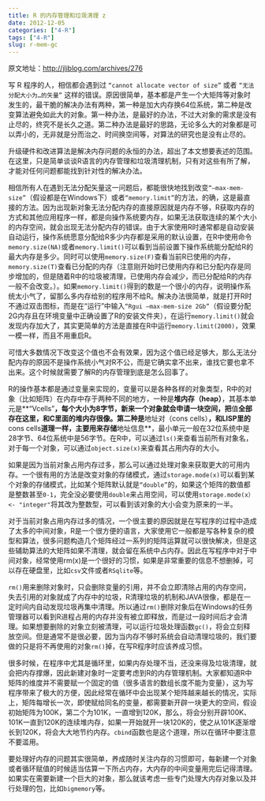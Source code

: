 ```yaml
---
title: R 的内存管理和垃圾清理 z
date: 2012-12-05
categories: ["4-R"]
tags: ["4-R"]
slug: r-mem-gc
---
```


原文地址：<http://jliblog.com/archives/276>

写 R 程序的人，相信都会遇到过 `“cannot allocate vector of size”` 或者 `“无法分配大小为…的矢量”` 这样的错误。原因很简单，基本都是产生一个大矩阵等对象时发生的，最干脆的解决办法有两种，第一种是加大内存换64位系统，第二种是改变算法避免如此大的对象。第一种办法，是最好的办法，不过大对象的需求是没有止尽的，终究不是长久之道。第二种办法是最好的思路，无论多么大的对象都是可以弄小的，无非就是分而治之、时间换空间等，对算法的研究也是没有止尽的。

<!-- more -->

升级硬件和改进算法是解决内存问题的永恒的办法，超出了本文想要表述的范围。在这里，只是简单谈谈R语言的内存管理和垃圾清理机制，只有对这些有所了解，才能对任何问题都能找到针对性的解决办法。

相信所有人在遇到无法分配矢量这一问题后，都能很快地找到改变`“–max-mem-size”`（假设都是在Windows下）或者`“memory.limit”`的方法，的确，这是最直接的方法。因为出现新对象无法分配内存的直接原因就是内存不够，R获取内存的方式和其他应用程序一样，都是向操作系统要内存，如果无法获取连续的某个大小的内存空间，就会出现无法分配内存的错误。由于大家使用R时通常都是自动安装自动运行，操作系统愿意分配给R多少内存都是采用的默认设置，在R中使用命令`memory.size(NA)`或者`memory.limit()`可以看到当前设置下操作系统能分配给R的最大内存是多少。同时可以使用`memory.size(F)`查看当前R已使用的内存，`memory.size(T)`查看已分配的内存（注意刚开始时已使用内存和已分配内存是同步增加的，但是随着R中的垃圾被清理，已使用内存会减少，而已分配给R的内存一般不会改变。）。如果`memory.limit()`得到的数是一个很小的内存，说明操作系统太小气了，留那么多内存给别的程序用不给R。解决办法很简单，就是打开R时不通过双击图标，而是在“运行”中输入`“Rgui –max-mem-size 2Gb”`（假设要分配2G内存且在环境变量中正确设置了R的安装文件夹），在运行`memory.limit()`就会发现内存加大了，其实更简单的方法是直接在R中运行`memory.limit(2000)`，效果一模一样，而且不用重启R。

可惜大多数情况下改变这个值也不会有效果，因为这个值已经足够大，那么无法分配内存的原因不是操作系统小气对R不公，而是它确实拿不出来，谁找它要也拿不出来。这个时候就需要了解R的内存管理到底是怎么回事了。

R的操作基本都是通过变量来实现的，变量可以是各种各样的对象类型，R中的对象（比如矩阵）在内存中存于两种不同的地方，一种是**堆内存（heap）**，其基本单元是**“Vcells”**，每个大小为8字节，新来一个对象就会申请一块空间，把**值**全部存在这里，和C里面的堆内存很像。第二种是**地址对（cons cells）**，和LISP里的**cons cells**道理一样，主要用来存储**地址信息**，最小单元一般在32位系统中是28字节、64位系统中是56字节。在R中，可以通过`ls()`来查看当前所有对象名，对于每一个对象，可以通过`object.size(x)`来查看其占用内存的大小。

如果是因为当前对象占用内存过多，那么可以通过处理对象来获取更大的可用内存。一个很有用的方法是改变对象的存储模式，通过`storage.mode(x)`可以看到某个对象的存储模式，比如某个矩阵默认就是`“double”`的，如果这个矩阵的数值都是整数甚至`0-1`，完全没必要使用`double`来占用空间，可以使用`storage.mode(x） <- "integer"`将其改为整数型，可以看到该对象的大小会变为原来的一半。

对于当前对象占用内存过多的情况，一个很主要的原因就是在写程序的过程中造成了太多的中间对象，R是一个很方便的语言，大家使用它一般都是写各种复杂的模型和算法，很多问题构造几个矩阵经过一系列的矩阵运算就可以很快解决，但是这些辅助算法的大矩阵如果不清理，就会留在系统中占内存。因此在写程序中对于中间对象，经常使用rm(x)是一个很好的习惯，如果是非常重要的信息不想删掉，可以存在硬盘里，比如`csv`文件或者`RSqlite`等。

`rm()`用来删除对象时，只会删除变量的引用，并不会立即清除占用的内存空间，失去引用的对象就成了内存中的垃圾，R清理垃圾的机制和JAVA很像，都是在一定时间内自动发现垃圾再集中清理。所以通过`rm()`删除对象后在Windows的任务管理器可以看到R进程占用的内存并没有被立即释放，而是过一段时间后才会清理。如果想要删除的对象立刻被清理，可以运行垃圾处理函数`gc()`，将会立刻释放空间。但是通常不是很必要，因为当内存不够时系统会自动清理垃圾的，我们要做的只是将不再使用的对象`rm()`掉，在写R程序时应该养成习惯。

很多时候，在程序中尤其是循环里，如果内存处理不当，还没来得及垃圾清理，就会把内存撑爆，因此新建对象时一定要考虑到R的内存管理机制。大家都知道R中矩阵的维度并不需要赋一个固定的值（很多语言的数组长度不能为变量），这为写程序带来了极大的方便，因此经常在循环中会出现某个矩阵越来越长的情况，实际上，矩阵每增长一次，即使赋给同名的变量，都需要新开辟一块更大的空间，假设初始矩阵为100K，第二个为101K，一直增到120K，那么，将会分别开辟100K、101K一直到120K的连续堆内存，如果一开始就开一块120K的，使之从101K逐渐增长到120K，将会大大地节约内存。`cbind`函数也是这个道理，所以在循环中要注意不要滥用。

要处理好内存的问题其实很简单，养成随时关注内存的习惯即可，每新建一个对象或者循环赋值的时候适当估算一下所占内存，大内存的中间变量用完后记得清理。如果实在需要新建一个巨大的对象，那么就该考虑一些专门处理大内存对象以及并行处理的包，比如`bigmemory`等。
